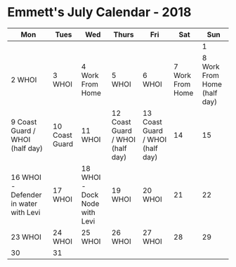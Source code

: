 # Emmett's July Calendar - 2018

|Mon|Tues|Wed|Thurs|Fri|Sat|Sun|
|---|---|---|---|---|---|---|
|   |   |   |   |   |   |1   |
|2  WHOI   |3 WHOI  |4 Work From Home  |5  WHOI|6 WHOI   |7 Work From Home  |8 Work From Home (half day)   |
|9 Coast Guard / WHOI (half day)   |10  Coast Guard |11 WHOI  |12 Coast Guard / WHOI (half day) |13 Coast Guard / WHOI (half day)|14   |15   |
|16 WHOI - Defender in water with Levi|17 WHOI   |18  WHOI - Dock Node with Levi |19  WHOI  |20  WHOI |21   |22   |
|23  WHOI |24 WHOI  |25  WHOI  |26 WHOI   |27 WHOI   |28   |29   |
|30   |31  |   |   |   |   |   |


